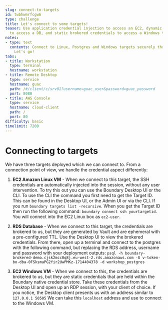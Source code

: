```yaml
---
slug: connect-to-targets
id: twbhwmrfcgw6
type: challenge
title: Let's connect to some targets!
teaser: Use application credential injection to access an EC2, dynamic brokered credentials
  to access a DB, and static brokered credentials to access a Windows target
notes:
- type: text
  contents: Connect to Linux, Postgres and Windows targets securely through Boundary.
    Let's go!
tabs:
- title: Workstation
  type: terminal
  hostname: workstation
- title: Remote Desktop
  type: service
  hostname: guac
  path: /#/client/c/srv01?username=guac_user&password=guac_password
  port: 8080
- title: AWS Console
  type: service
  hostname: cloud-client
  path: /
  port: 80
difficulty: basic
timelimit: 7200
---
```


Connecting to targets
=====================

We have three targets deployed which we can connect to. From a connection point of view, we handle the credential aspect differently:

1. **EC2 Amazon Linux VM** - When we connect to this target, the SSH credentials are automatically injected into the session, without any user intervention. To try this out you can use the Boundary Desktop UI or the CLI. To use the CLI the command you first need to get the Target ID. This can be found in the Desktop UI, or the Admin UI or via the CLI. If you run `boundary targets list -recursive`. When you get the Target ID then run the following command: `boundary connect ssh yourtargetid`. You will connect into the EC2 Linux box as `ec2-user`.


2. **RDS Database** - When we connect to this target, the credentials are brokered to us, but they are generated by Vault and are ephemeral with a pre-configured TTL. Use the Desktop UI to view the brokered credentials. From there, open up a terminal and connect to the postgres with the following command, but replacing the RDS address, username and password with your deployment outputs: `psql -h boundary-brokered-demo.cjsk2mcc0q8j.eu-west-2.rds.amazonaws.com -U v-token-bo-dba-0FSksmaPG2Yir2UwPMKz-1714404378 -d workshop_postgres`


3. **EC2 Windows VM** - When we connect to this, the credentials are brokered to us, but they are static credentials that are held within the Boundary native credential store. Take these credentials from the Desktop UI and open up an RDP session, with your client of choice. If you notice, the Desktop client presents us with an address similar to `127.0.0.1 50505` We can take this `localhost` address and use to connect to the Windows VM.